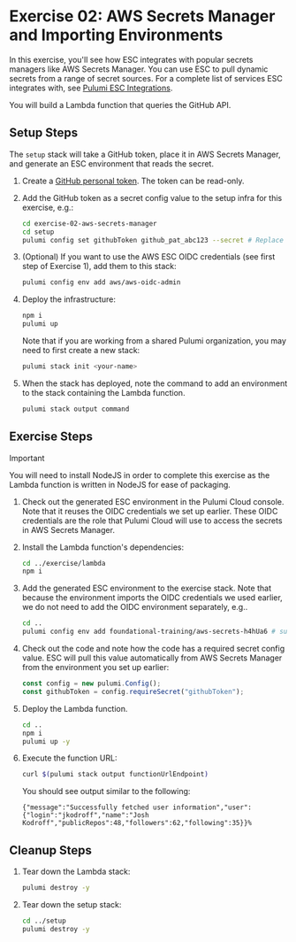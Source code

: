 # Exercise 02: AWS Secrets Manager and Importing Environments

In this exercise, you'll see how ESC integrates with popular secrets managers like AWS Secrets Manager. You can use ESC to pull dynamic secrets from a range of secret sources. For a complete list of services ESC integrates with, see [Pulumi ESC Integrations](https://www.pulumi.com/docs/esc/integrations/).

You will build a Lambda function that queries the GitHub API.

## Setup Steps

The `setup` stack will take a GitHub token, place it in AWS Secrets Manager, and generate an ESC environment that reads the secret.

1. Create a [GitHub personal token](https://github.com/settings/tokens?type=beta). The token can be read-only.
1. Add the GitHub token as a secret config value to the setup infra for this exercise, e.g.:

    ```bash
    cd exercise-02-aws-secrets-manager
    cd setup
    pulumi config set githubToken github_pat_abc123 --secret # Replace value with your token
    ```

1. (Optional) If you want to use the AWS ESC OIDC credentials (see first step of Exercise 1), add them to this stack:

    ```bash
    pulumi config env add aws/aws-oidc-admin
    ```

1. Deploy the infrastructure:

    ```bash
    npm i
    pulumi up
    ```

    Note that if you are working from a shared Pulumi organization, you may need to first create a new stack:

    ```bash
    pulumi stack init <your-name>
    ```

1. When the stack has deployed, note the command to add an environment to the stack containing the Lambda function.

    ```bash
    pulumi stack output command
    ```

## Exercise Steps

> [!IMPORTANT]
> You will need to install NodeJS in order to complete this exercise as the Lambda function is written in NodeJS for ease of packaging.

1. Check out the generated ESC environment in the Pulumi Cloud console. Note that it reuses the OIDC credentials we set up earlier. These OIDC credentials are the role that Pulumi Cloud will use to access the secrets in AWS Secrets Manager.

1. Install the Lambda function's dependencies:

    ```bash
    cd ../exercise/lambda
    npm i
    ```

1. Add the generated ESC environment to the exercise stack. Note that because the environment imports the OIDC credentials we used earlier, we do not need to add the OIDC environment separately, e.g..

    ```bash
    cd ..
    pulumi config env add foundational-training/aws-secrets-h4hUa6 # substitute your environment's name
    ```

1. Check out the code and note how the code has a required secret config value. ESC will pull this value automatically from AWS Secrets Manager from the environment you set up earlier:

    ```typescript
    const config = new pulumi.Config();
    const githubToken = config.requireSecret("githubToken");
    ```

1. Deploy the Lambda function.

    ```bash
    cd ..
    npm i
    pulumi up -y
    ```

1. Execute the function URL:

    ```bash
    curl $(pulumi stack output functionUrlEndpoint)
    ```

    You should see output similar to the following:

    ```text
    {"message":"Successfully fetched user information","user":{"login":"jkodroff","name":"Josh Kodroff","publicRepos":48,"followers":62,"following":35}}%
    ```

## Cleanup Steps

1. Tear down the Lambda stack:

    ```bash
    pulumi destroy -y
    ```

1. Tear down the setup stack:

    ```bash
    cd ../setup
    pulumi destroy -y
    ```
